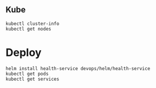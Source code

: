 ## Kube
```
kubectl cluster-info
kubectl get nodes
```
# Deploy
```
helm install health-service devops/helm/health-service
kubectl get pods
kubectl get services
```